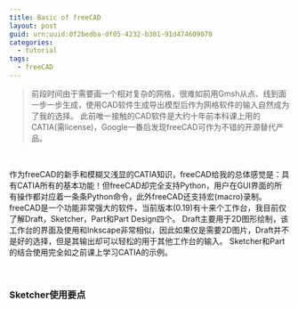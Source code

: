 ```yaml
---
title: Basic of freeCAD
layout: post
guid: urn:uuid:0f2bedba-df05-4232-b301-91d474609070
categories:
  - tutorial
tags:
  - freeCAD
---
```



> 前段时间由于需要画一个相对复杂的网格，很难如前用Gmsh从点、线到面一步一步生成，使用CAD软件生成导出模型后作为网格软件的输入自然成为了我的选择。 此前唯一接触的CAD软件是大约十年前本科课上用的CATIA(需license)，Google一番后发现freeCAD可作为不错的开源替代产品。


&nbsp;

作为freeCAD的新手和模糊又浅显的CATIA知识，freeCAD给我的总体感觉是：具有CATIA所有的基本功能！但freeCAD却完全支持Python，用户在GUI界面的所有操作都对应着一条条Python命令，此外freeCAD还支持宏(macro)录制。
freeCAD是一个功能非常强大的软件，当前版本(0.19)有十来个工作台，我目前仅了解Draft，Sketcher，Part和Part Design四个。
Draft主要用于2D图形绘制，该工作台的界面及使用和Inkscape非常相似，因此如果仅是需要2D图片，Draft并不是好的选择，但是其输出却可以轻松的用于其他工作台的输入。
Sketcher和Part的结合使用完全如之前课上学习CATIA的示例。

&nbsp;

### Sketcher使用要点
